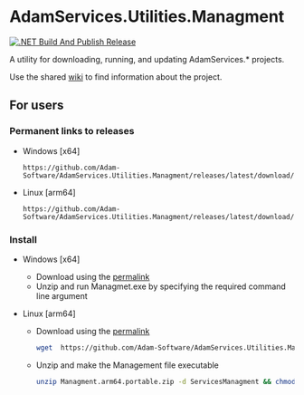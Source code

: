 # AdamServices.Utilities.Managment
[![.NET Build And Publish Release](https://github.com/Adam-Software/AdamServices.Utilities.Managment/actions/workflows/dotnet-desktop.yml/badge.svg)](https://github.com/Adam-Software/AdamServices.Utilities.Managment/actions/workflows/dotnet-desktop.yml)

A utility for downloading, running, and updating AdamServices.* projects.

Use the shared [wiki](https://github.com/Adam-Software/AdamServices.Utilities.Managment/wiki) to find information about the project.

## For users

### Permanent links to releases
* Windows [x64]
  ```
  https://github.com/Adam-Software/AdamServices.Utilities.Managment/releases/latest/download/Managment.win64.portable.zip
  ```
* Linux [arm64]
  ```
  https://github.com/Adam-Software/AdamServices.Utilities.Managment/releases/latest/download/Managment.arm64.portable.zip
  ```

### Install
* Windows [x64]
  * Download using the [permalink](https://github.com/Adam-Software/AdamServices.Utilities.Managment/edit/master/README.md#for-users)
  * Unzip and run Managmet.exe by specifying the required command line argument

* Linux [arm64]
  * Download using the [permalink](https://github.com/Adam-Software/AdamServices.Utilities.Managment/edit/master/README.md#for-users)
    ```bash
    wget  https://github.com/Adam-Software/AdamServices.Utilities.Managment/releases/latest/download/Managment.arm64.portable.zip
    ```
  * Unzip and make the Management file executable
    ```bash
    unzip Managment.arm64.portable.zip -d ServicesManagment && chmod +x ServicesManagment/Managment
    ```

